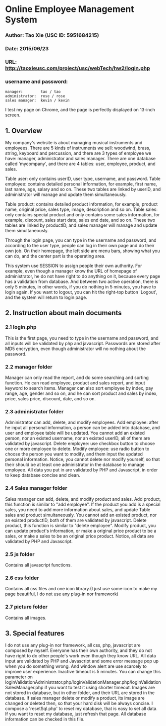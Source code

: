 # Online Employee Management System

### Author: Tao Xie (USC ID: 5951684215)
### Date: 2015/06/23
### URL: http://taoxieusc.com/project/usc/webTech/hw2/login.php
### username and password:
    manager:        tao / tao
    administrator:  rose / rose
    sales manager:  kevin / kevin
I test my page on Chrome, and the page is perfectly displayed on 13-inch screen.


## 1. Overview
My company's website is about managing musical instruments and employees. There are 5 kinds of instruments we sell: woodwind, brass, string, keyboard and percussion, and there are 3 types of employee we have: manager, administrator and sales manager. There are one database called 'mycompany', and there are 4 tables: user, employee, product, and sales.

Table user: only contains userID, user type, username, and password. Table employee: contains detailed personal information, for example, first name, last name, age, salary and so on. These two tables are linked by userID, and administrator will manage and update them simultaneously.

Table product: contains detailed product information, for example, product name, original price, sales type, image, description and so on. Table sales: only contains special product and only contains some sales information, for example, discount, sales start date, sales end date, and so on. These two tables are linked by productID, and sales manager will manage and update them simultaneously.

Through the login page, you can type in the username and password, and according to the user type, people can log in their own page and do their own job. On their homepage, the left side are menu bars, showing what you can do, and the center part is the operating area.

This system use SESSION to assign people their own authority. For example, even though a manager know the URL of homepage of administrator, he do not have right to do anything on it, because every page has a validation from database. And between two active operation, there is only 5 minutes, in other words, if you do nothing in 5 minutes, you have to login again. If you want to logout, you can hit the right-top button 'Logout', and the system will return to login page.


## 2. Instruction about main documents
### 2.1 login.php
This is the first page, you need to type in the username and password, and all inputs will be validated by php and javascript. Passwords are stored after MD5 encryption, even though administrator will no nothing about the password.

### 2.2 manager folder
Manager can only read the report, and do some searching and sorting function. He can read employee, product and sales report, and input keyword to search items. Manager can also sort employee by index, pay range, age, gender and so on, and he can sort product and sales by index, price, sales price, discount, date, and so on.

### 2.3 administrator folder
Administrator can add, delete, and modify employees.
Add employee: after he input all personal information, a person can be added into database, and user and employee table will be updated. You cannot add an existed person, nor an existed username, nor an existed userID, all of them are validated by javascript.
Delete employee: use checkbox button to choose one or more employee to delete.
Modify employee: use radio button to choose the person you want to modify, and them input the updated personal information.
Notice, you cannot delete nor modify yourself, so that their should be at least one administrator in the database to manage employee.
All data you put in are validated by PHP and Javascript, in order to keep database concise and clean.

### 2.4 Sales manager folder
Sales manager can add, delete, and modify product and sales.
Add product, this function is similar to "add employee". If the product you add is a special sales, you need to add more information about sales, and update Table sales and product simultaneously. You cannot add an existed product, nor an existed productID, both of them are validated by javascript.
Delete product, this function is similar to "delete employee".
Modify product, you can update product's information, or make a original price product to be a sales, or make a sales to be an original price product.
Notice, all data are validated by PHP and Javascript.

### 2.5 js folder
Contains all javascript functions.

### 2.6 css folder
Contains all css files and one icon library.(I just use some icon to make my page beautiful, I do not use any plug-in nor framework)

### 2.7 picture folder
Contains all images.

## 3. Special features
I do not use any plug-in nor framework, all css, php, javascript are composed by myself.
Everyone has their own authority, and they do not have right to do other people's work even though they know URL.
All data input are validated by PHP and Javascript and some error message pop up when you do something wrong. And window alert are use scarcely to improve user experience.
Inactive timeout is 5 minutes. You can change this parameter on loginValidationAdministrator.php/loginValidationManager.php/loginValidationSalesManager.php if you want to test it using shorter timeout.
Images are not stored in database, but in other folder, and their URL are stored in the database. If sales manager delete or modify a product, its image are changed or deleted then, so that your hard disk will be always concise.
I compose a 'resetSql.php' to reset my database, that is easy to set all data. If you want to reset my database, just refresh that page. All database information can be checked in this file.
